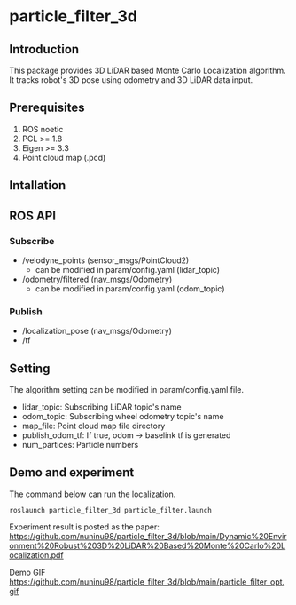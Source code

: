 # particle_filter_3d

## Introduction
This package provides 3D LiDAR based Monte Carlo Localization algorithm. It tracks robot's 3D pose using odometry and 3D LiDAR data input. 

## Prerequisites
1. ROS noetic
2. PCL >= 1.8
3. Eigen >= 3.3
4. Point cloud map (.pcd)

## Intallation

## ROS API
### Subscribe
- /velodyne_points (sensor_msgs/PointCloud2)
  - can be modified in param/config.yaml (lidar_topic)
- /odometry/filtered (nav_msgs/Odometry)
  - can be modified in param/config.yaml (odom_topic)
### Publish
- /localization_pose (nav_msgs/Odometry)
- /tf

## Setting
The algorithm setting can be modified in param/config.yaml file.
- lidar_topic: Subscribing LiDAR topic's name
- odom_topic: Subscribing wheel odometry topic's name
- map_file: Point cloud map file directory
- publish_odom_tf: If true, odom -> baselink tf is generated
- num_partices: Particle numbers

## Demo and experiment
The command below can run the localization. 
```
roslaunch particle_filter_3d particle_filter.launch
```
Experiment result is posted as the paper:
https://github.com/nuninu98/particle_filter_3d/blob/main/Dynamic%20Environment%20Robust%203D%20LiDAR%20Based%20Monte%20Carlo%20Localization.pdf


Demo GIF
https://github.com/nuninu98/particle_filter_3d/blob/main/particle_filter_opt.gif
